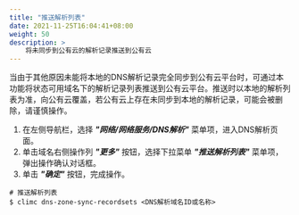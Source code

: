 ```yaml
---
title: "推送解析列表"
date: 2021-11-25T16:04:41+08:00
weight: 50
description: >
    将未同步到公有云的解析记录推送到公有云
---
```


当由于其他原因未能将本地的DNS解析记录完全同步到公有云平台时，可通过本功能将状态可用域名下的解析记录列表推送到公有云平台。推送时以本地的解析列表为准，向公有云覆盖，若公有云上存在未同步到本地的解析记录，可能会被删除，请谨慎操作。

1. 在左侧导航栏，选择 **_"网络/网络服务/DNS解析"_** 菜单项，进入DNS解析页面。
2. 单击域名右侧操作列 **_"更多"_** 按钮，选择下拉菜单 **_"推送解析列表"_** 菜单项，弹出操作确认对话框。
2. 单击 **_"确定"_** 按钮，完成操作。

```
# 推送解析列表
$ climc dns-zone-sync-recordsets <DNS解析域名ID或名称>
```